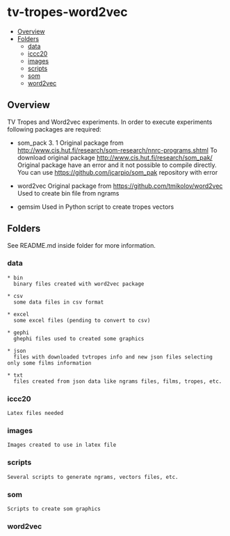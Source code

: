 # tv-tropes-word2vec


* [Overview](#overview)
* [Folders](#folders)
   * [data](#daeta-folder)
   * [iccc20](#iccc20-folder)
   * [images](#images-folder)
   * [scripts](#scripts-folder)
   * [som](#som-folder)
   * [word2vec](*#word2vec-folder)

## Overview

   TV Tropes and Word2vec experiments. 
   In order to execute experiments following packages are required:
   * som_pack 3. 1
     Original package from http://www.cis.hut.fi/research/som-research/nnrc-programs.shtml 
     To download original package http://www.cis.hut.fi/research/som_pak/
     Original package have an error and it not possible to compile directly. You can use
     https://github.com/jcarpio/som_pak repository with error 

  * word2vec
    Original package from https://github.com/tmikolov/word2vec
    Used to create bin file from ngrams 

  * gemsim
    Used in Python script to create tropes vectors 
    

## Folders
   See README.md inside folder for more information.

### data
    * bin
      binary files created with word2vec package

    * csv 
      some data files in csv format

    * excel  
      some excel files (pending to convert to csv)
      
    * gephi  
      ghephi files used to created some graphics

    * json  
      files with downloaded tvtropes info and new json files selecting only some films information

    * txt
      files created from json data like ngrams files, films, tropes, etc.

### iccc20
    Latex files needed 

### images
    Images created to use in latex file

### scripts
    Several scripts to generate ngrams, vectors files, etc.

### som
    Scripts to create som graphics

### word2vec
